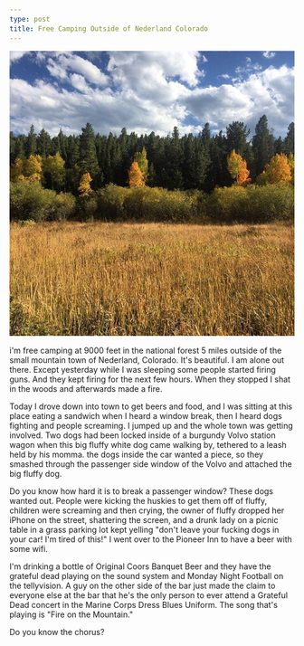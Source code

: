 ```yaml
---
type: post
title: Free Camping Outside of Nederland Colorado
---
```

![Nederland](/images/nederland.jpg)

i'm free camping at 9000 feet in the national forest 5 miles outside of the small mountain town of Nederland, Colorado. 
It's beautiful. I am alone out there. Except yesterday while I was sleeping some people started firing guns. And they kept firing for the next few hours. When they stopped I shat in the woods and afterwards made a fire.

Today I drove down into town to get beers and food, and I was sitting at this place eating a sandwich when I heard a window break, then I heard dogs fighting and people screaming. 
I jumped up and the whole town was getting involved. 
Two dogs had been locked inside of a burgundy Volvo station wagon when this big fluffy white dog came walking by, tethered to a leash held by his momma. 
the dogs inside the car wanted a piece, so they smashed through the passenger side window of the Volvo and attached the big fluffy dog. 

Do you know how hard it is to break a passenger window? 
These dogs wanted out. People were kicking the huskies to get them off of fluffy, children were screaming and then crying, the owner of fluffy dropped her iPhone on the street, shattering the screen, and a drunk lady on a picnic table in a grass parking lot kept yelling "don't leave your fucking dogs in your car! I'm tired of this!"
I went over to the Pioneer Inn to have a beer with some wifi. 

I'm drinking a bottle of Original Coors Banquet Beer and they have the grateful dead playing on the sound system and Monday Night Football on the tellyvision. 
A guy on the other side of the bar just made the claim to everyone else at the bar that he's the only person to ever attend a Grateful Dead concert in the Marine Corps Dress Blues Uniform. 
The song that's playing is "Fire on the Mountain." 

Do you know the chorus?
